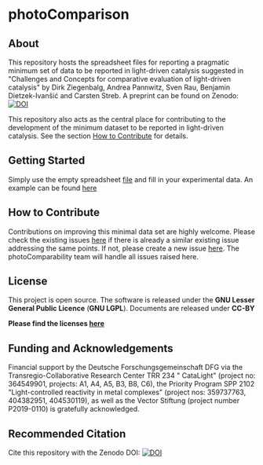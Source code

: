 # photoComparison

## About

This repository hosts the spreadsheet files for reporting a pragmatic minimum set of data to be reported in light-driven
catalysis suggested in "Challenges and Concepts for comparative evaluation of light-driven catalysis" by Dirk
Ziegenbalg, Andrea Pannwitz, Sven Rau, Benjamin Dietzek-Ivanšić and Carsten Streb. A preprint can be found on
Zenodo: [![DOI](https://zenodo.org/badge/DOI/10.5281/zenodo.5575038.svg)](https://doi.org/10.5281/zenodo.5575038)

This repository also acts as the central place for contributing to the development of the minimum dataset to be reported
in light-driven catalysis. See the section [How to Contribute](#how-to-contribute) for details.

## Getting Started

Simply use the empty spreadsheet [file](./photoComparison-worksheet_empty.xlsx) and fill in your experimental data.
An example can be found [here](./photoComparison-worksheet_example.xlsx)

## How to Contribute

Contributions on improving this minimal data set are highly welcome. Please check the existing
issues [here](https://github.com/photonZfeed/photoComparison/issues) if there is already a similar existing issue
addressing the same points. If not, please create a new
issue [here](https://github.com/photonZfeed/photoComparison/issues/new/choose). The photoComparability team will
handle all issues raised here.

## License

This project is open source. The software is released under the **GNU Lesser General Public Licence** (**GNU LGPL**).
Documents are released under **CC-BY**

**Please find the licenses [here](./License.md)**

## Funding and Acknowledgements

Financial support by the Deutsche Forschungsgemeinschaft DFG via the Transregio-Collaborative Research Center TRR 234 "
CataLight" (project no: 364549901, projects: A1, A4, A5, B3, B8, C6), the Priority Program SPP 2102 "Light-controlled
reactivity in metal complexes" (project nos: 359737763, 404382951, 404530119), as well as the Vector Stiftung (project
number P2019-0110) is gratefully acknowledged.

## Recommended Citation

Cite this repository with the Zenodo DOI: [![DOI](https://zenodo.org/badge/DOI/10.5281/zenodo.5911869.svg)](https://doi.org/10.5281/zenodo.5911869)